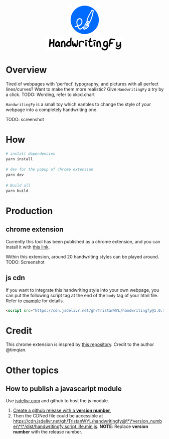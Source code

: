 <div align="center">
  <img src="./images/logo.png" style="width: 100px;"><br>
  <img src="./images/handwritingfy.png" style="width: 250px;">
</div>

# Overview

Tired of webpages with 'perfect' typography, and pictures with all perfect lines/curves? Want to make them more realistic? Give `HandwritingFy` a try by a click.
TODO: Wording, refer to xkcd.chart

`HandwritingFy` is a small toy which eanbles to change the style of your webpage into a completely handwriting one.

TODO: screenshot

# How

```bash
# install dependencies
yarn install

# dev for the popup of chrome extension
yarn dev

# Build all
yarn build
```

# Production

## chrome extension

Currently this tool has been published as a chrome extension, and you can install it with [this link](TODO:).

Within this extension, around 20 handwriting styles can be played around.
TODO: Screenshot

## js cdn

If you want to integrate this handwriting style into your own webpage, you can put the following script tag at the end of the `body` tag of your html file. Refer to [example](example/example.html) for details.

```html
<script src="https://cdn.jsdelivr.net/gh/TristanWYL/handwritingfy@1.0.1/dist/handwritingfy.script.iife.min.js"></script>
```

# Credit

This chrome extension is inspred by [this repository](https://github.com/timqian/chart.xkcd). Credit to the author @timqian.

# Other topics

## How to publish a javascaript module

Use [jsdelivr.com](https://www.jsdelivr.com/?docs=gh) and github to host the js module.

1. [Create a github release with a **version number**](https://docs.github.com/en/repositories/releasing-projects-on-github/managing-releases-in-a-repository#creating-a-release),
2. Then the CDNed file could be accessible at https://cdn.jsdelivr.net/gh/TristanWYL/handwritingfy@\*\*version_number\*\*/dist/handwritingfy.script.iife.min.js. **NOTE**: Replace **version number** with the release number.
